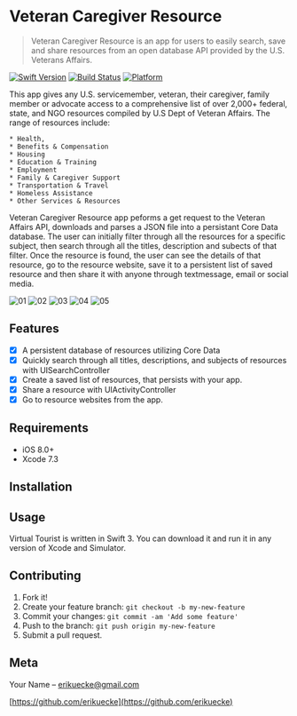 # Veteran Caregiver Resource
> Veteran Caregiver Resource is an app for users to easily search, save and share resources from an open database API provided by the U.S. Veterans Affairs.

[![Swift Version][swift-image]][swift-url]
[![Build Status][travis-image]][travis-url] 
[![Platform](https://img.shields.io/cocoapods/p/LFAlertController.svg?style=flat)](http://cocoapods.org/pods/LFAlertController)

This app gives any U.S. servicemember, veteran, their caregiver, family member or advocate access to a comprehensive list of over 2,000+ federal, state, and NGO resources compiled by U.S Dept of Veteran Affairs. The range of resources include: 
	
	* Health, 
	* Benefits & Compensation
 	* Housing
    * Education & Training
    * Employment
    * Family & Caregiver Support
    * Transportation & Travel
    * Homeless Assistance
    * Other Services & Resources 

Veteran Caregiver Resource app peforms a get request to the Veteran Affairs API, downloads and parses a JSON file into a persistant Core Data database. The user can initially filter through all the resources for a specific subject, then search through all the titles, description and subects of that filter. Once the resource is found, the user can see the details of that resource, go to the resource website, save it to a persistent list of saved resource and then share it with anyone through textmessage, email or social media.

![01](https://user-images.githubusercontent.com/17869297/30176591-03b2282e-93d1-11e7-966a-d29019271f00.jpg)
![02](https://user-images.githubusercontent.com/17869297/30176592-03b9b792-93d1-11e7-98dd-8555d954e5bf.jpg)
![03](https://user-images.githubusercontent.com/17869297/30176594-03be6698-93d1-11e7-9d6f-d1e610f4438f.jpg)
![04](https://user-images.githubusercontent.com/17869297/30176595-03c00372-93d1-11e7-91a7-ea83adc24564.jpg)
![05](https://user-images.githubusercontent.com/17869297/30176593-03bbd306-93d1-11e7-9e07-9a04a3aeb624.jpg)

## Features

- [x] A persistent database of resources utilizing Core Data
- [x] Quickly search through all titles, descriptions, and subjects of resources with UISearchController 
- [x] Create a saved list of resources, that persists with your app.
- [x] Share a resource with UIActivityController
- [x] Go to resource websites from the app.

## Requirements

- iOS 8.0+
- Xcode 7.3

## Installation

## Usage
Virtual Tourist is written in Swift 3. You can download it and run it in any version of Xcode and Simulator.

## Contributing
1. Fork it!
2. Create your feature branch: `git checkout -b my-new-feature`
3. Commit your changes: `git commit -am 'Add some feature'`
4. Push to the branch: `git push origin my-new-feature`
5. Submit a pull request.

## Meta

Your Name – erikuecke@gmail.com

[https://github.com/erikuecke](https://github.com/erikuecke)

[swift-image]:https://img.shields.io/badge/swift-3.0-orange.svg
[swift-url]: https://swift.org/

[travis-image]: https://img.shields.io/travis/dbader/node-datadog-metrics/master.svg?style=flat-square
[travis-url]: https://travis-ci.org/dbader/node-datadog-metrics
<!-- [codebeat-image]: https://codebeat.co/badges/c19b47ea-2f9d-45df-8458-b2d952fe9dad
[codebeat-url]: https://codebeat.co/projects/github-com-vsouza-awesomeios-com -->